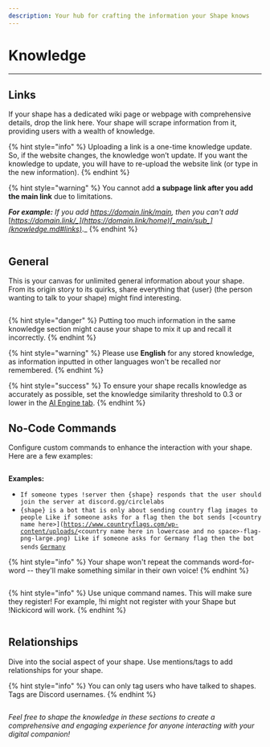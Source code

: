 ```yaml
---
description: Your hub for crafting the information your Shape knows
---
```


# Knowledge

***

## Links

If your shape has a dedicated wiki page or webpage with comprehensive details, drop the link here. Your shape will scrape information from it, providing users with a wealth of knowledge.

{% hint style="info" %}
Uploading a link is a one-time knowledge update. So, if the website changes, the knowledge won’t update. If you want the knowledge to update, you will have to re-upload the website link (or type in the new information).&#x20;
{% endhint %}

{% hint style="warning" %}
You cannot add **a subpage link after you add the main link** due to limitations.

_**For example:** If you add_ [_https://domain.link_](https://domain.link/home)[_/main_](knowledge.md#links)_, then you can't add_ [_https://domain.link/_](https://domain.link/home)[_main/sub_](knowledge.md#links)_._
{% endhint %}

<figure><img src="../../.gitbook/assets/Screenshot 2023-11-30 104924.png" alt=""><figcaption></figcaption></figure>

## General

This is your canvas for unlimited general information about your shape. From its origin story to its quirks, share everything that {user} (the person wanting to talk to your shape) might find interesting.

<figure><img src="../../.gitbook/assets/Screenshot 2023-11-30 104936.png" alt=""><figcaption></figcaption></figure>

{% hint style="danger" %}
Putting too much information in the same knowledge section might cause your shape to mix it up and recall it incorrectly.
{% endhint %}

{% hint style="warning" %}
Please use **English** for any stored knowledge, as information inputted in other languages won't be recalled nor remembered.
{% endhint %}

{% hint style="success" %}
To ensure your shape recalls knowledge as accurately as possible, set the knowledge similarity threshold to 0.3 or lower in the [AI Engine tab](ai-engine/#knowledge).
{% endhint %}



## No-Code Commands

Configure custom commands to enhance the interaction with your shape. Here are a few examples:&#x20;

<figure><img src="../../.gitbook/assets/Screenshot 2023-11-30 104948 (1).png" alt=""><figcaption></figcaption></figure>

**Examples:**

* `If someone types !server then {shape} responds that the user should join the server at discord.gg/circlelabs`
* `{shape} is a bot that is only about sending country flag images to people Like if someone asks for a flag then the bot sends [<country name here>](`[`https://www.countryflags.com/wp-content/uploads/`](https://www.countryflags.com/wp-content/uploads/)`<country name here in lowercase and no space>-flag-png-large.png) Like if someone asks for Germany flag then the bot sends` [`Germany`](https://www.countryflags.com/wp-content/uploads/germany-flag-png-large.png)&#x20;

{% hint style="info" %}
Your shape won't repeat the commands word-for-word -- they'll make something similar in their own voice!
{% endhint %}

<figure><img src="../../.gitbook/assets/Screenshot 2023-12-03 at 6.52.10 PM.png" alt=""><figcaption></figcaption></figure>

{% hint style="info" %}
Use unique command names. This will make sure they register! For example, !hi might not register with your Shape but !Nickicord will work.
{% endhint %}

<figure><img src="../../.gitbook/assets/Screenshot 2023-12-03 at 6.55.19 PM.png" alt=""><figcaption></figcaption></figure>

## Relationships

Dive into the social aspect of your shape. Use mentions/tags to add relationships for your shape.&#x20;

{% hint style="info" %}
You can only tag users who have talked to shapes. Tags are Discord usernames.&#x20;
{% endhint %}

<figure><img src="../../.gitbook/assets/Screenshot 2023-11-30 105016.png" alt=""><figcaption></figcaption></figure>

_Feel free to shape the knowledge in these sections to create a comprehensive and engaging experience for anyone interacting with your digital companion!_
